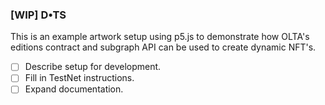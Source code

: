 ### [WIP] D&bull;TS

This is an example artwork setup using p5.js to demonstrate how OLTA's editions contract and subgraph API can be used to create dynamic NFT's.

- [ ] Describe setup for development.
- [ ] Fill in TestNet instructions.
- [ ] Expand documentation.
